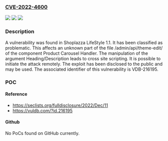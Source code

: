 ### [CVE-2022-4600](https://cve.mitre.org/cgi-bin/cvename.cgi?name=CVE-2022-4600)
![](https://img.shields.io/static/v1?label=Product&message=LifeStyle&color=blue)
![](https://img.shields.io/static/v1?label=Version&message=n%2Fa&color=blue)
![](https://img.shields.io/static/v1?label=Vulnerability&message=CWE-707%20Improper%20Neutralization%20-%3E%20CWE-74%20Injection%20-%3E%20CWE-79%20Cross%20Site%20Scripting&color=brighgreen)

### Description

A vulnerability was found in Shoplazza LifeStyle 1.1. It has been classified as problematic. This affects an unknown part of the file /admin/api/theme-edit/ of the component Product Carousel Handler. The manipulation of the argument Heading/Description leads to cross site scripting. It is possible to initiate the attack remotely. The exploit has been disclosed to the public and may be used. The associated identifier of this vulnerability is VDB-216195.

### POC

#### Reference
- https://seclists.org/fulldisclosure/2022/Dec/11
- https://vuldb.com/?id.216195

#### Github
No PoCs found on GitHub currently.

